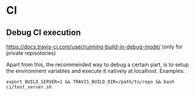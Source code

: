 # CI

## Debug CI execution

https://docs.travis-ci.com/user/running-build-in-debug-mode/ (only for private repisotories)

Apart from this, the recommended way to debug a certain part, is to setup the environment variables and execute it natively at localhost.
Examples:

```
export BUILD_SERVER=1 && TRAVIS_BUILD_DIR=/path/to/repo && bash ci/test_server.sh
```
